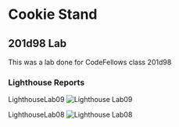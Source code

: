 # Cookie Stand

## 201d98 Lab

This was a lab done for CodeFellows class 201d98

### Lighthouse Reports

LighthouseLab09
![Lighthouse Lab09](/img/lighthouseLab09.png)

LighthouseLab08
![Lighthouse Lab08](/img/lighthouseLab08.png)
